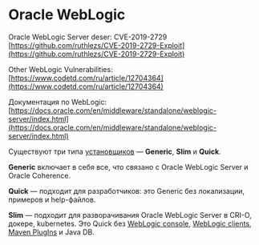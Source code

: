 # Oracle WebLogic

Oracle WebLogic Server deser: CVE-2019-2729 [https://github.com/ruthlezs/CVE-2019-2729-Exploit](https://github.com/ruthlezs/CVE-2019-2729-Exploit)

Other WebLogic Vulnerabilities: [https://www.codetd.com/ru/article/12704364](https://www.codetd.com/ru/article/12704364)

Документация по WebLogic: [https://docs.oracle.com/en/middleware/standalone/weblogic-server/index.html](https://docs.oracle.com/en/middleware/standalone/weblogic-server/index.html)

Существуют три типа [установщиков](https://www.oracle.com/middleware/technologies/weblogic-server-downloads.html) — **Generic**, **Slim** и **Quick**.

**Generic** включает в себя все, что связано с Oracle WebLogic Server и Oracle Coherence.

**Quick** — подходит для разработчиков: это Generic без локализации, примеров и help-файлов.

**Slim** — подходит для разворачивания Oracle WebLogic Server в CRI-O, докере, kubernetes. Это Quick без [WebLogic console](https://docs.oracle.com/cd/E13167\_01/aldsp/docs21/admin/console.html), [WebLogic clients](https://docs.oracle.com/cd/E24329\_01/web.1211/e24378/basics.htm#SACLT117), [Maven PlugIns](https://docs.oracle.com/middleware/1212/wls/WLPRG/maven.htm#WLPRG585) и Java DB.
